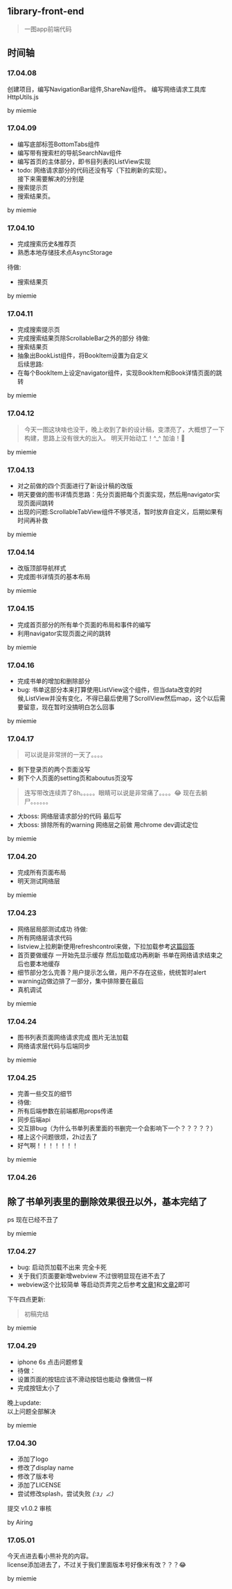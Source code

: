 ## 1ibrary-front-end
> 一图app前端代码
## 时间轴

### 17.04.08
创建项目，编写NavigationBar组件,ShareNav组件。
编写网络请求工具库HttpUtils.js

by miemie

###  17.04.09
- 编写底部标签BottomTabs组件     
- 编写带有搜索栏的导航SearchNav组件    
- 编写首页的主体部分，即书目列表的ListView实现
- todo: 网络请求部分的代码还没有写（下拉刷新的实现）。       
接下来需要解决的分别是
- 搜索提示页
- 搜索结果页。

by miemie
  
### 17.04.10
- 完成搜索历史&推荐页
- 熟悉本地存储技术点AsyncStorage    

待做:    
- 搜索结果页

by miemie

### 17.04.11
- 完成搜索提示页
- 完成搜索结果页除ScrollableBar之外的部分
待做:    
- 搜索结果页
- 抽象出BookList组件，将BookItem设置为自定义    
后续思路:     
- 在每个BookItem上设定navigator组件，实现BookItem和Book详情页面的跳转

by miemie

### 17.04.12
> 今天一图这块啥也没干，晚上收到了新的设计稿，变漂亮了，大概想了一下构建，思路上没有很大的出入。
> 明天开始动工！^_^ 加油！💪

by miemie

### 17.04.13
- 对之前做的四个页面进行了新设计稿的改版
- 明天要做的图书详情页思路：先分页面把每个页面实现，然后用navigator实现页面间跳转
- 出现的问题:ScrollableTabView组件不够灵活，暂时放弃自定义，后期如果有时间再补救

by miemie

### 17.04.14
- 改版顶部导航样式
- 完成图书详情页的基本布局

by miemie

### 17.04.15
- 完成首页部分的所有单个页面的布局和事件的编写
- 利用navigator实现页面之间的跳转

by miemie

### 17.04.16
- 完成书单的增加和删除部分
- bug: 书单这部分本来打算使用ListView这个组件，但当data改变的时候,ListView并没有变化，不得已最后使用了ScrollView然后map，这个以后需要留意，现在暂时没搞明白怎么回事

by miemie

### 17.04.17
>可以说是非常拼的一天了。。。。     

- 剩下登录页的两个页面没写
- 剩下个人页面的setting页和aboutus页没写

> 连写带改连续弄了8h。。。。。眼睛可以说是非常痛了。。。。😂
> 现在去躺尸。。。。。。

- 大boss: 网络层请求部分的代码 最后写
- 大boss: 排除所有的warning 网络层之前做 用chrome dev调试定位

by miemie

### 17.04.20
- 完成所有页面布局
- 明天测试网络层

by miemie

### 17.04.23
- 网络层局部测试成功
待做:    
- 所有网络层请求代码
- listview上拉刷新使用refreshcontrol来做，下拉加载参考[这篇回答](https://segmentfault.com/q/1010000004101829)
- 首页要做缓存 一开始先显示缓存 然后加载成功再刷新 书单在网络请求结束之后也要本地缓存
- 细节部分怎么完善？用户提示怎么做，用户不存在这些，统统暂时alert
- warning边做边排了一部分，集中排除要在最后
- 真机调试

by miemie

### 17.04.24
- 图书列表页面网络请求完成 图片无法加载
- 网络请求层代码与后端同步

by miemie

### 17.04.25
- 完善一些交互的细节
- 待做:
- 所有后端参数在前端都用props传递
- 同步后端api
- 交互排bug（为什么书单列表里面的书删完一个会影响下一个？？？？？）
- 楼上这个问题很烦，2h过去了
- 好气啊！！！！！！！

by miemie

### 17.04.26
## 除了书单列表里的删除效果很丑以外，基本完结了
ps 现在已经不丑了

by miemie

### 17.04.27
- bug: 启动页加载不出来 完全卡死
- 关于我们页面要新增webview 不过很明显现在进不去了
- webview这个比较简单 等启动页弄完之后参考[文章1](http://blog.csdn.net/codetomylaw/article/details/52490378)和[文章2](http://blog.csdn.net/wxs0124/article/details/50722135)即可     

下午四点更新:    
> 初稿完结

by miemie

### 17.04.29
- iphone 6s 点击问题修复
- 待做：
- 设置页面的按钮应该不滑动按钮也能动 像微信一样
- 完成按钮太小了

晚上update:   
以上问题全部解决

by miemie

### 17.04.30

- 添加了logo
- 修改了display name
- 修改了版本号
- 添加了LICENSE
- 尝试修改splash，尝试失败 _(:з」∠)_

提交 v1.0.2 审核

by Airing

### 17.05.01
今天点进去看小熊补充的内容。    
license添加进去了，不过关于我们里面版本号好像米有改？？？😂

by miemie